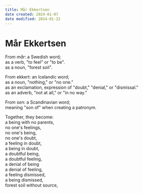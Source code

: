 ```yaml
---
title: Mår Ekkertsen
date created: 2024-01-07
date modified: 2024-01-22
---
```


# Mår Ekkertsen

From _mår_: a Swedish word;  
as a verb, "to feel" or "to be".  
as a noun, "forest soil".

From ekkert: an Icelandic word;  
as a noun, "nothing," or "no one."  
as an exclamation, expression of "doubt," "denial," or "dismissal."  
as an adverb, "not at all," or "in no way."

From _sen_: a Scandinavian word;  
meaning "son of" when creating a patronym.

Together, they become:  
a being with no parents,  
no one's feelings,  
no one's being,  
no one's doubt,  
a feeling in doubt,  
a being in doubt,  
a doubtful being,  
a doubtful feeling,  
a denial of being  
a denial of feeling,  
a feeling dismissed,  
a being dismissed,  
forest soil without source,
